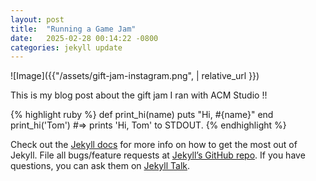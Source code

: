 ```yaml
---
layout: post
title:  "Running a Game Jam"
date:   2025-02-28 00:14:22 -0800
categories: jekyll update
---
```


![Image]({{"/assets/gift-jam-instagram.png",  | relative_url }})

This is my blog post about the gift jam I ran with ACM Studio !!

{% highlight ruby %}
def print_hi(name)
  puts "Hi, #{name}"
end
print_hi('Tom')
#=> prints 'Hi, Tom' to STDOUT.
{% endhighlight %}

Check out the [Jekyll docs][jekyll-docs] for more info on how to get the most out of Jekyll. File all bugs/feature requests at [Jekyll’s GitHub repo][jekyll-gh]. If you have questions, you can ask them on [Jekyll Talk][jekyll-talk].

[jekyll-docs]: https://jekyllrb.com/docs/home
[jekyll-gh]:   https://github.com/jekyll/jekyll
[jekyll-talk]: https://talk.jekyllrb.com/
